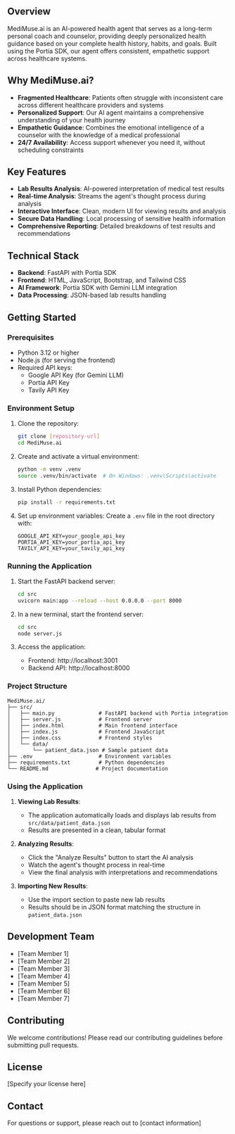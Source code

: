 ## Overview
MediMuse.ai is an AI-powered health agent that serves as a long-term personal coach and counselor, providing deeply personalized health guidance based on your complete health history, habits, and goals. Built using the Portia SDK, our agent offers consistent, empathetic support across healthcare systems.

## Why MediMuse.ai?
- **Fragmented Healthcare**: Patients often struggle with inconsistent care across different healthcare providers and systems
- **Personalized Support**: Our AI agent maintains a comprehensive understanding of your health journey
- **Empathetic Guidance**: Combines the emotional intelligence of a counselor with the knowledge of a medical professional
- **24/7 Availability**: Access support whenever you need it, without scheduling constraints

## Key Features
- **Lab Results Analysis**: AI-powered interpretation of medical test results
- **Real-time Analysis**: Streams the agent's thought process during analysis
- **Interactive Interface**: Clean, modern UI for viewing results and analysis
- **Secure Data Handling**: Local processing of sensitive health information
- **Comprehensive Reporting**: Detailed breakdowns of test results and recommendations

## Technical Stack
- **Backend**: FastAPI with Portia SDK
- **Frontend**: HTML, JavaScript, Bootstrap, and Tailwind CSS
- **AI Framework**: Portia SDK with Gemini LLM integration
- **Data Processing**: JSON-based lab results handling

## Getting Started

### Prerequisites
- Python 3.12 or higher
- Node.js (for serving the frontend)
- Required API keys:
  - Google API Key (for Gemini LLM)
  - Portia API Key
  - Tavily API Key

### Environment Setup
1. Clone the repository:
   ```bash
   git clone [repository-url]
   cd MediMuse.ai
   ```

2. Create and activate a virtual environment:
   ```bash
   python -m venv .venv
   source .venv/bin/activate  # On Windows: .venv\Scripts\activate
   ```

3. Install Python dependencies:
   ```bash
   pip install -r requirements.txt
   ```

4. Set up environment variables:
   Create a `.env` file in the root directory with:
   ```
   GOOGLE_API_KEY=your_google_api_key
   PORTIA_API_KEY=your_portia_api_key
   TAVILY_API_KEY=your_tavily_api_key
   ```

### Running the Application

1. Start the FastAPI backend server:
   ```bash
   cd src
   uvicorn main:app --reload --host 0.0.0.0 --port 8000
   ```

2. In a new terminal, start the frontend server:
   ```bash
   cd src
   node server.js
   ```

3. Access the application:
   - Frontend: http://localhost:3001
   - Backend API: http://localhost:8000

### Project Structure
```
MediMuse.ai/
├── src/
│   ├── main.py              # FastAPI backend with Portia integration
│   ├── server.js            # Frontend server
│   ├── index.html           # Main frontend interface
│   ├── index.js             # Frontend JavaScript
│   ├── index.css            # Frontend styles
│   └── data/
│       └── patient_data.json # Sample patient data
├── .env                     # Environment variables
├── requirements.txt         # Python dependencies
└── README.md               # Project documentation
```

### Using the Application
1. **Viewing Lab Results**:
   - The application automatically loads and displays lab results from `src/data/patient_data.json`
   - Results are presented in a clean, tabular format

2. **Analyzing Results**:
   - Click the "Analyze Results" button to start the AI analysis
   - Watch the agent's thought process in real-time
   - View the final analysis with interpretations and recommendations

3. **Importing New Results**:
   - Use the import section to paste new lab results
   - Results should be in JSON format matching the structure in `patient_data.json`

## Development Team
- [Team Member 1]
- [Team Member 2]
- [Team Member 3]
- [Team Member 4]
- [Team Member 5]
- [Team Member 6]
- [Team Member 7]

## Contributing
We welcome contributions! Please read our contributing guidelines before submitting pull requests.

## License
[Specify your license here]

## Contact
For questions or support, please reach out to [contact information]
